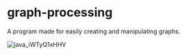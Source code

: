 # graph-processing

A program made for easily creating and manipulating graphs.

![java_iWTyQ1xHHV](https://user-images.githubusercontent.com/45148959/205667006-9417006a-b01e-455f-b4f3-5c098bac2e5e.png)
